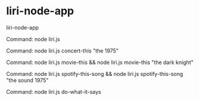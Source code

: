 # liri-node-app
liri-node-app

Command:  node liri.js 

Command:  node liri.js concert-this "the 1975"

Command:  node liri.js movie-this && node liri.js movie-this "the dark knight"

Command:  node liri.js spotify-this-song && node liri.js spotify-this-song "the sound 1975"

Command:  node liri.js do-what-it-says

